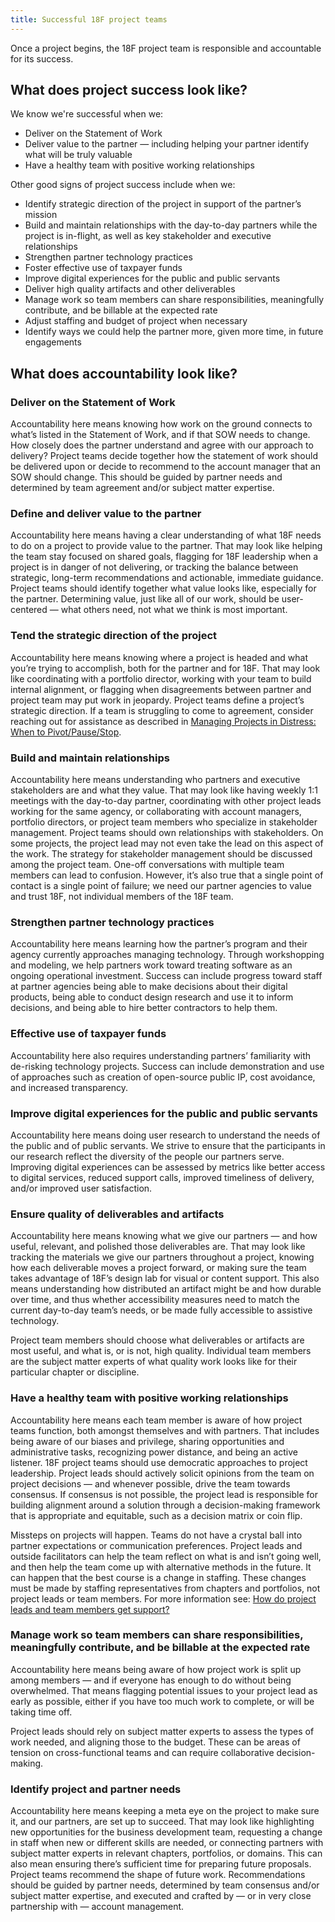 ```yaml
---
title: Successful 18F project teams
---
```


Once a project begins, the 18F project team is responsible and accountable for its success.

## What does project success look like?

We know we're successful when we:

* Deliver on the Statement of Work
* Deliver value to the partner — including helping your partner identify what will be truly valuable
* Have a healthy team with positive working relationships

Other good signs of project success include when we:

* Identify strategic direction of the project in support of the partner’s mission
* Build and maintain relationships with the day-to-day partners while the project is in-flight, as well as key stakeholder and executive relationships
* Strengthen partner technology practices
* Foster effective use of taxpayer funds
* Improve digital experiences for the public and public servants
* Deliver high quality artifacts and other deliverables
* Manage work so team members can share responsibilities, meaningfully contribute, and be billable at the expected rate
* Adjust staffing and budget of project when necessary
* Identify ways we could help the partner more, given more time, in future engagements

## What does accountability look like?

### Deliver on the Statement of Work

Accountability here means knowing how work on the ground connects to what’s listed in the Statement of Work, and if that SOW needs to change. How closely does the partner understand and agree with our approach to delivery? Project teams decide together how the statement of work should be delivered upon or decide to recommend to the account manager that an SOW should change. This should be guided by partner needs and determined by team agreement and/or subject matter expertise.

### Define and deliver value to the partner

Accountability here means having a clear understanding of what 18F needs to do on a project to provide value to the partner. That may look like helping the team stay focused on shared goals, flagging for 18F leadership when a project is in danger of not delivering, or tracking the balance between strategic, long-term recommendations and actionable, immediate guidance. Project teams should identify together what value looks like, especially for the partner. Determining value, just like all of our work, should be user-centered — what others need, not what we think is most important.

### Tend the strategic direction of the project

Accountability here means knowing where a project is headed and what you’re trying to accomplish, both for the partner and for 18F. That may look like coordinating with a portfolio director, working with your team to build internal alignment, or flagging when disagreements between partner and project team may put work in jeopardy. Project teams define a project’s strategic direction. If a team is struggling to come to agreement, consider reaching out for assistance as described in [Managing Projects in Distress: When to Pivot/Pause/Stop](https://docs.google.com/document/d/1iHu4ZnJOfPz0IQ9OsolZey4O7reVW7WSNCufBHcEuOE/edit#).

### Build and maintain relationships

Accountability here means understanding who partners and executive stakeholders are and what they value. That may look like having weekly 1:1 meetings with the day-to-day partner, coordinating with other project leads working for the same agency, or collaborating with account managers, portfolio directors, or project team members who specialize in stakeholder management. Project teams should own relationships with stakeholders. On some projects, the project lead may not even take the lead on this aspect of the work. The strategy for stakeholder management should be discussed among the project team. One-off conversations with multiple team members can lead to confusion. However, it’s also true that a single point of contact is a single point of failure; we need our partner agencies to value and trust 18F, not individual members of the 18F team.

### Strengthen partner technology practices

Accountability here means learning how the partner’s program and their agency currently approaches managing technology. Through workshopping and modeling, we help partners work toward treating software as an ongoing operational investment. Success can include progress toward staff at partner agencies being able to make decisions about their digital products, being able to conduct design research and use it to inform decisions, and being able to hire better contractors to help them.

### Effective use of taxpayer funds
Accountability here also requires understanding partners’ familiarity with de-risking technology projects. Success can include demonstration and use of approaches such as creation of open-source public IP, cost avoidance, and increased transparency.

### Improve digital experiences for the public and public servants

Accountability here means doing user research to understand the needs of the public and of public servants. We strive to ensure that the participants in our research reflect the diversity of the people our partners serve. Improving digital experiences can be assessed by metrics like better access to digital services, reduced support calls, improved timeliness of delivery, and/or improved user satisfaction.

### Ensure quality of deliverables and artifacts

Accountability here means knowing what we give our partners — and how useful, relevant, and polished those deliverables are. That may look like tracking the materials we give our partners throughout a project, knowing how each deliverable moves a project forward, or making sure the team takes advantage of 18F’s design lab for visual or content support. This also means understanding how distributed an artifact might be and how durable over time, and thus whether accessibility measures need to match the current day-to-day team’s needs, or be made fully accessible to assistive technology.

Project team members should choose what deliverables or artifacts are most useful, and what is, or is not, high quality. Individual team members are the subject matter experts of what quality work looks like for their particular chapter or discipline.

### Have a healthy team with positive working relationships

Accountability here means each team member is aware of how project teams function, both amongst themselves and with partners. That includes being aware of our biases and privilege, sharing opportunities and administrative tasks, recognizing power distance, and being an active listener. 18F project teams should use democratic approaches to project leadership. Project leads should actively solicit opinions from the team on project decisions — and whenever possible, drive the team towards consensus. If consensus is not possible, the project lead is responsible for building alignment around a solution through a decision-making framework that is appropriate and equitable, such as a decision matrix or coin flip.

Missteps on projects will happen. Teams do not have a crystal ball into partner expectations or communication preferences. Project leads and outside facilitators can help the team reflect on what is and isn’t going well, and then help the team come up with alternative methods in the future. It can happen that the best course is a change in staffing. These changes must be made by staffing representatives from chapters and portfolios, not project leads or team members. For more information see: [How do project leads and team members get support?]({{site.baseurl}}/leading-projects/#how-do-project-leads-and-team-members-get-support)

### Manage work so team members can share responsibilities, meaningfully contribute, and be billable at the expected rate
Accountability here means being aware of how project work is split up among members — and if everyone has enough to do without being overwhelmed. That means flagging potential issues to your project lead as early as possible, either if you have too much work to complete, or will be taking time off.

Project leads should rely on subject matter experts to assess the types of work needed, and aligning those to the budget. These can be areas of tension on cross-functional teams and can require collaborative decision-making.

### Identify project and partner needs
Accountability here means keeping a meta eye on the project to make sure it, and our partners, are set up to succeed. That may look like highlighting new opportunities for the business development team, requesting a change in staff when new or different skills are needed, or connecting partners with subject matter experts in relevant chapters, portfolios, or domains. This can also mean ensuring there’s sufficient time for preparing future proposals. Project teams recommend the shape of future work. Recommendations should be guided by partner needs, determined by team consensus and/or subject matter expertise, and executed and crafted by — or in very close partnership with — account management.
